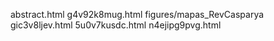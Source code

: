 abstract.html
g4v92k8mug.html
figures/mapas_RevCasparya
gic3v8ljev.html
5u0v7kusdc.html
n4ejipg9pvg.html